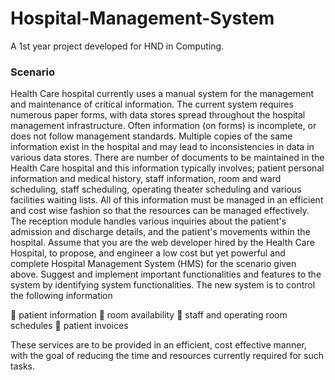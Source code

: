 # Hospital-Management-System
A 1st year project developed for HND in Computing.

### Scenario 

Health Care hospital currently uses a manual system for the management and maintenance of critical information. The current system requires numerous paper forms, with data stores spread throughout the hospital management infrastructure. Often information (on forms) is incomplete, or does not follow management standards. 
Multiple copies of the same information exist in the hospital and may lead to inconsistencies in data in various data stores. There are number of documents to be maintained in the Health Care hospital and this information typically involves; patient personal information and medical history, staff information, room and ward scheduling, staff scheduling, operating theater scheduling and various facilities waiting lists. 
All of this information must be managed in an efficient and cost wise fashion so that the resources can be managed effectively. The reception module handles various inquiries about the patient's admission and discharge details, and the patient's movements within the hospital.
Assume that you are the web developer hired by the Health Care Hospital, to propose, and engineer a low cost but yet powerful and complete Hospital Management System (HMS) for the scenario given above. Suggest and implement important functionalities and features to the system by identifying system functionalities.
The new system is to control the following information

 patient information
 room availability
 staff and operating room schedules
 patient invoices


These services are to be provided in an efficient, cost effective manner, with the goal of reducing the time and resources currently required for such tasks.

